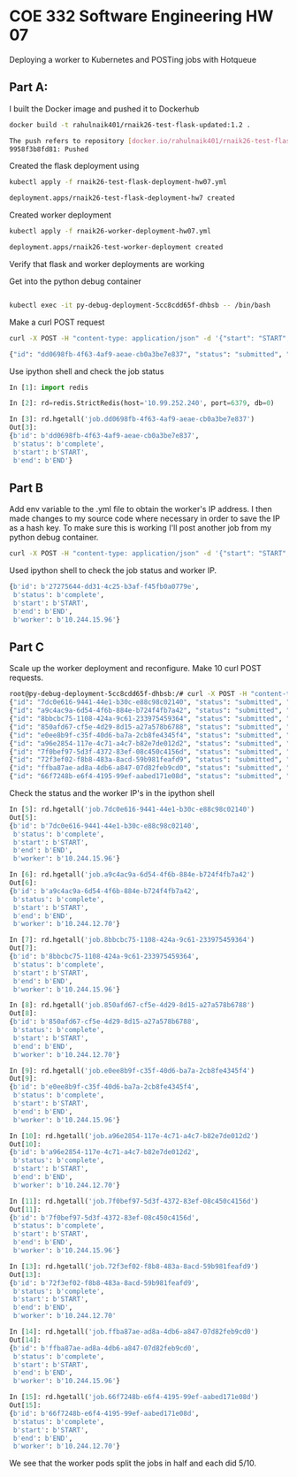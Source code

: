 # COE 332 Software Engineering HW 07

Deploying a worker to Kubernetes and POSTing jobs with Hotqueue

## Part A:
I built the Docker image and pushed it to Dockerhub
```bash
docker build -t rahulnaik401/rnaik26-test-flask-updated:1.2 .
```
```bash
The push refers to repository [docker.io/rahulnaik401/rnaik26-test-flask-updated]
9958f3b8fd81: Pushed 
```
Created the flask deployment using
```bash
kubectl apply -f rnaik26-test-flask-deployment-hw07.yml
```
```bash
deployment.apps/rnaik26-test-flask-deployment-hw7 created
```
Created worker deployment 
```bash
kubectl apply -f rnaik26-worker-deployment-hw07.yml 
```
```bash
deployment.apps/rnaik26-test-worker-deployment created
```
Verify that flask and worker deployments are working

Get into the python debug container
```bash

kubectl exec -it py-debug-deployment-5cc8cdd65f-dhbsb -- /bin/bash
```
Make a curl POST request
```bash
curl -X POST -H "content-type: application/json" -d '{"start": "START", "end":"END"}' 10.244.5.131:5000/jobs
```
```bash
{"id": "dd0698fb-4f63-4af9-aeae-cb0a3be7e837", "status": "submitted", "start": "START", "end": "END"}root@py-debug-deployment-5cc8cdd65f-dhbsb:/#
```
Use ipython shell and check the job status
```python
In [1]: import redis

In [2]: rd=redis.StrictRedis(host='10.99.252.240', port=6379, db=0)

In [3]: rd.hgetall('job.dd0698fb-4f63-4af9-aeae-cb0a3be7e837')
Out[3]: 
{b'id': b'dd0698fb-4f63-4af9-aeae-cb0a3be7e837',
 b'status': b'complete',
 b'start': b'START',
 b'end': b'END'}
```
## Part B
Add env variable to the .yml file to obtain the worker's IP address. I then made changes to my source code where necessary in order to save the IP as a hash key.
To make sure this is working I'll post another job from my python debug container.
```bash
curl -X POST -H "content-type: application/json" -d '{"start": "START", "end":"END"}' 10.244.5.131:5000/jobs
```
Used ipython shell to check the job status and worker IP.
```python
{b'id': b'27275644-dd31-4c25-b3af-f45fb0a0779e',
 b'status': b'complete',
 b'start': b'START',
 b'end': b'END',
 b'worker': b'10.244.15.96'}
```
## Part C
Scale up the worker deployment and reconfigure. Make 10 curl POST requests. 

```bash
root@py-debug-deployment-5cc8cdd65f-dhbsb:/# curl -X POST -H "content-type: application/json" -d '{"start": "START", "end":"END"}' 10.244.5.131:5000/jobs
{"id": "7dc0e616-9441-44e1-b30c-e88c98c02140", "status": "submitted", "start": "START", "end": "END"}root@py-debug-deployment-5cc8cdd65f-dhbsb:/# curl -X POST -H "content-type: application/json" -d '{"start": "START", "end":"END"}' 10.244.5.131:5000/jobs
{"id": "a9c4ac9a-6d54-4f6b-884e-b724f4fb7a42", "status": "submitted", "start": "START", "end": "END"}root@py-debug-deployment-5cc8cdd65f-dhbsb:/# curl -X POST -H "content-type: application/json" -d '{"start": "START", "end":"END"}' 10.244.5.131:5000/jobs
{"id": "8bbcbc75-1108-424a-9c61-233975459364", "status": "submitted", "start": "START", "end": "END"}root@py-debug-deployment-5cc8cdd65f-dhbsb:/# curl -X POST -H "content-type: application/json" -d '{"start": "START", "end":"END"}' 10.244.5.131:5000/jobs
{"id": "850afd67-cf5e-4d29-8d15-a27a578b6788", "status": "submitted", "start": "START", "end": "END"}root@py-debug-deployment-5cc8cdd65f-dhbsb:/# curl -X POST -H "content-type: application/json" -d '{"start": "START", "end":"END"}' 10.244.5.131:5000/jobs
{"id": "e0ee8b9f-c35f-40d6-ba7a-2cb8fe4345f4", "status": "submitted", "start": "START", "end": "END"}root@py-debug-deployment-5cc8cdd65f-dhbsb:/# curl -X POST -H "content-type: application/json" -d '{"start": "START", "end":"END"}' 10.244.5.131:5000/jobs
{"id": "a96e2854-117e-4c71-a4c7-b82e7de012d2", "status": "submitted", "start": "START", "end": "END"}root@py-debug-deployment-5cc8cdd65f-dhbsb:/# curl -X POST -H "content-type: application/json" -d '{"start": "START", "end":"END"}' 10.244.5.131:5000/jobs
{"id": "7f0bef97-5d3f-4372-83ef-08c450c4156d", "status": "submitted", "start": "START", "end": "END"}root@py-debug-deployment-5cc8cdd65f-dhbsb:/# curl -X POST -H "content-type: application/json" -d '{"start": "START", "end":"END"}' 10.244.5.131:5000/jobs
{"id": "72f3ef02-f8b8-483a-8acd-59b981feafd9", "status": "submitted", "start": "START", "end": "END"}root@py-debug-deployment-5cc8cdd65f-dhbsb:/# curl -X POST -H "content-type: application/json" -d '{"start": "START", "end":"END"}' 10.244.5.131:5000/jobs
{"id": "ffba87ae-ad8a-4db6-a847-07d82feb9cd0", "status": "submitted", "start": "START", "end": "END"}root@py-debug-deployment-5cc8cdd65f-dhbsb:/# curl -X POST -H "content-type: application/json" -d '{"start": "START", "end":"END"}' 10.244.5.131:5000/jobs
{"id": "66f7248b-e6f4-4195-99ef-aabed171e08d", "status": "submitted", "start": "START", "end": "END"}root@py-debug-deployment-5cc8cdd65f-dhbsb:/# 
```
Check the status and the worker IP's in the ipython shell
```python
In [5]: rd.hgetall('job.7dc0e616-9441-44e1-b30c-e88c98c02140')
Out[5]: 
{b'id': b'7dc0e616-9441-44e1-b30c-e88c98c02140',
 b'status': b'complete',
 b'start': b'START',
 b'end': b'END',
 b'worker': b'10.244.15.96'}

In [6]: rd.hgetall('job.a9c4ac9a-6d54-4f6b-884e-b724f4fb7a42')
Out[6]: 
{b'id': b'a9c4ac9a-6d54-4f6b-884e-b724f4fb7a42',
 b'status': b'complete',
 b'start': b'START',
 b'end': b'END',
 b'worker': b'10.244.12.70'}

In [7]: rd.hgetall('job.8bbcbc75-1108-424a-9c61-233975459364')
Out[7]: 
{b'id': b'8bbcbc75-1108-424a-9c61-233975459364',
 b'status': b'complete',
 b'start': b'START',
 b'end': b'END',
 b'worker': b'10.244.15.96'}

In [8]: rd.hgetall('job.850afd67-cf5e-4d29-8d15-a27a578b6788')
Out[8]: 
{b'id': b'850afd67-cf5e-4d29-8d15-a27a578b6788',
 b'status': b'complete',
 b'start': b'START',
 b'end': b'END',
 b'worker': b'10.244.12.70'}

In [9]: rd.hgetall('job.e0ee8b9f-c35f-40d6-ba7a-2cb8fe4345f4')
Out[9]: 
{b'id': b'e0ee8b9f-c35f-40d6-ba7a-2cb8fe4345f4',
 b'status': b'complete',
 b'start': b'START',
 b'end': b'END',
 b'worker': b'10.244.15.96'}

In [10]: rd.hgetall('job.a96e2854-117e-4c71-a4c7-b82e7de012d2')
Out[10]: 
{b'id': b'a96e2854-117e-4c71-a4c7-b82e7de012d2',
 b'status': b'complete',
 b'start': b'START',
 b'end': b'END',
 b'worker': b'10.244.12.70'}

In [11]: rd.hgetall('job.7f0bef97-5d3f-4372-83ef-08c450c4156d')
Out[11]: 
{b'id': b'7f0bef97-5d3f-4372-83ef-08c450c4156d',
 b'status': b'complete',
 b'start': b'START',
 b'end': b'END',
 b'worker': b'10.244.15.96'}

In [13]: rd.hgetall('job.72f3ef02-f8b8-483a-8acd-59b981feafd9')
Out[13]: 
{b'id': b'72f3ef02-f8b8-483a-8acd-59b981feafd9',
 b'status': b'complete',
 b'start': b'START',
 b'end': b'END',
 b'worker': b'10.244.12.70'

In [14]: rd.hgetall('job.ffba87ae-ad8a-4db6-a847-07d82feb9cd0')
Out[14]: 
{b'id': b'ffba87ae-ad8a-4db6-a847-07d82feb9cd0',
 b'status': b'complete',
 b'start': b'START',
 b'end': b'END',
 b'worker': b'10.244.15.96'}

In [15]: rd.hgetall('job.66f7248b-e6f4-4195-99ef-aabed171e08d')
Out[15]: 
{b'id': b'66f7248b-e6f4-4195-99ef-aabed171e08d',
 b'status': b'complete',
 b'start': b'START',
 b'end': b'END',
 b'worker': b'10.244.12.70'}
```
We see that the worker pods split the jobs in half and each did 5/10.
